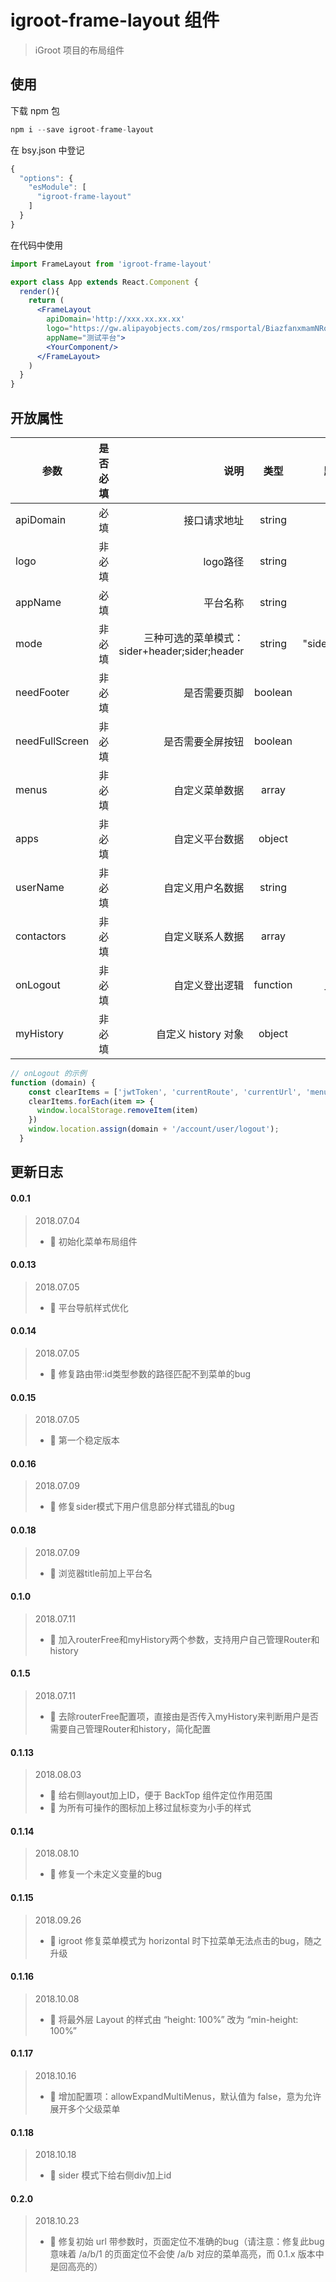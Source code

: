 # igroot-frame-layout 组件
> iGroot 项目的布局组件

## 使用

下载 npm 包
```jsx
npm i --save igroot-frame-layout
```

在 bsy.json 中登记
```jsx
{
  "options": {
    "esModule": [
      "igroot-frame-layout"
    ]
  }
}
```

在代码中使用
```jsx
import FrameLayout from 'igroot-frame-layout'

export class App extends React.Component {
  render(){
    return (
      <FrameLayout
        apiDomain='http://xxx.xx.xx.xx'
        logo="https://gw.alipayobjects.com/zos/rmsportal/BiazfanxmamNRoxxVxka.png"
        appName="测试平台">
        <YourComponent/>
      </FrameLayout>
    )
  }
}

```

## 开放属性

| 参数        | 是否必填   | 说明    |  类型  |  默认值
| --------   | ----------:| -----:   | :----: |  :----: |
| apiDomain   | 必填     | 接口请求地址      |   string    | -
| logo    | 非必填|   logo路径    |   string    | -
| appName    | 必填|   平台名称    |   string    | -
| mode    | 非必填|   三种可选的菜单模式：sider+header;sider;header    |   string    | "sider+header"
| needFooter    | 非必填|   是否需要页脚    |   boolean    | true
| needFullScreen    | 非必填|   是否需要全屏按钮    |   boolean    | true
| menus    | 非必填|   自定义菜单数据    |  array   | -
| apps    | 非必填|   自定义平台数据    |  object   | -
| userName | 非必填| 自定义用户名数据      |   string    | -
| contactors | 非必填   |   自定义联系人数据    |   array    | -
| onLogout | 非必填   |   自定义登出逻辑    |   function    | 见下方
| myHistory | 非必填   |   自定义 history 对象    |   object    | -

```jsx
// onLogout 的示例
function (domain) {
    const clearItems = ['jwtToken', 'currentRoute', 'currentUrl', 'menu', 'apps', 'cname', 'apis', 'resources', 'name', 'JWT_TOKEN', 'MENU_INFO']
    clearItems.forEach(item => {
      window.localStorage.removeItem(item)
    })
    window.location.assign(domain + '/account/user/logout');
  }
```

## 更新日志
#### 0.0.1
> 2018.07.04
> - 🌟 初始化菜单布局组件

#### 0.0.13
> 2018.07.05
> - 💄 平台导航样式优化

#### 0.0.14
> 2018.07.05
> - 🐞 修复路由带:id类型参数的路径匹配不到菜单的bug

#### 0.0.15
> 2018.07.05
> - 🌟 第一个稳定版本

#### 0.0.16
> 2018.07.09
> - 🐞 修复sider模式下用户信息部分样式错乱的bug

#### 0.0.18
> 2018.07.09
> - 💄 浏览器title前加上平台名

#### 0.1.0
> 2018.07.11
> - 💄 加入routerFree和myHistory两个参数，支持用户自己管理Router和history

#### 0.1.5
> 2018.07.11
> - 💄 去除routerFree配置项，直接由是否传入myHistory来判断用户是否需要自己管理Router和history，简化配置

#### 0.1.13
> 2018.08.03
> - 💄 给右侧layout加上ID，便于 BackTop 组件定位作用范围
> - 💄 为所有可操作的图标加上移过鼠标变为小手的样式

#### 0.1.14
> 2018.08.10
> - 🐞 修复一个未定义变量的bug

#### 0.1.15
> 2018.09.26
> - 🐞 igroot 修复菜单模式为 horizontal 时下拉菜单无法点击的bug，随之升级

#### 0.1.16
> 2018.10.08
> - 🐞 将最外层 Layout 的样式由 “height: 100%” 改为 “min-height: 100%”

#### 0.1.17
> 2018.10.16
> - 🐞 增加配置项：allowExpandMultiMenus，默认值为 false，意为允许展开多个父级菜单

#### 0.1.18
> 2018.10.18
> - 🐞 sider 模式下给右侧div加上id

#### 0.2.0
> 2018.10.23
> - 🐞 修复初始 url 带参数时，页面定位不准确的bug（请注意：修复此bug意味着 /a/b/1 的页面定位不会使 /a/b 对应的菜单高亮，而 0.1.x 版本中是回高亮的）

